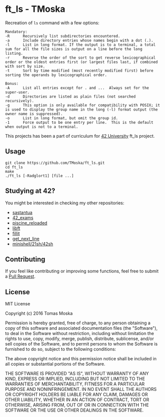 ft_ls - TMoska
===

Recreation of `ls` command with a few options:

```
Mandatory:
-R		Recursively list subdirectories encountered.
-a		Include directory entries whose names begin with a dot (.).
-l		List in long format. If the output is to a terminal, a total sum for all the file sizes is output on a line before the long listing.
-r		Reverse the order of the sort to get reverse lexicographical order or the oldest entries first (or largest files last, if combined with sort by size.
-t		Sort by time modified (most recently modified first) before sorting the operands by lexicographical order.

Bonus:
-A 		List all entries except for . and ...  Always set for the super-user.
-d		Directories are listed as plain files (not searched recursively).
-g		This option is only available for compatibility with POSIX; it is used to display the group name in the long (-l) format output (the owner name is suppressed).
-o		List in long format, but omit the group id.
-1		Force output to be one entry per line.  This is the default when output is not to a terminal.
```

This projects has been a part of curriculum for [42 University](https://www.42.us.org) ft_ls project.

Usage
---

```
git clone https://github.com/TMoska/ft_ls.git
cd ft_ls
make
./ft_ls [-Radglort1] [file ...]
```

Studying at 42?
---

You might be interested in checking my other repositories:
- [sastantua](https://github.com/TMoska/sastantua)
- [42_exams](https://github.com/TMoska/42_exams)
- [piscine_reloaded](https://github.com/TMoska/piscine_reloaded)
- [libft](https://www.github.com/TMoska/libft)
- [fillit](https://www.github.com/TMoska/fillit)
- [get_next_line](https://github.com/TMoska/get_next_line)
- [minishell/21sh/42sh](https://github.com/TMoska/minishell)


Contributing
---

If you feel like contributing or improving some functions, feel free to submit a [Pull Request](https://github.com/TMoska/ft_ls/pulls).

License
---

MIT License

Copyright (c) 2016 Tomas Moska

Permission is hereby granted, free of charge, to any person obtaining a copy
of this software and associated documentation files (the "Software"), to deal
in the Software without restriction, including without limitation the rights
to use, copy, modify, merge, publish, distribute, sublicense, and/or sell
copies of the Software, and to permit persons to whom the Software is
furnished to do so, subject to the following conditions:

The above copyright notice and this permission notice shall be included in all
copies or substantial portions of the Software.

THE SOFTWARE IS PROVIDED "AS IS", WITHOUT WARRANTY OF ANY KIND, EXPRESS OR
IMPLIED, INCLUDING BUT NOT LIMITED TO THE WARRANTIES OF MERCHANTABILITY,
FITNESS FOR A PARTICULAR PURPOSE AND NONINFRINGEMENT. IN NO EVENT SHALL THE
AUTHORS OR COPYRIGHT HOLDERS BE LIABLE FOR ANY CLAIM, DAMAGES OR OTHER
LIABILITY, WHETHER IN AN ACTION OF CONTRACT, TORT OR OTHERWISE, ARISING FROM,
OUT OF OR IN CONNECTION WITH THE SOFTWARE OR THE USE OR OTHER DEALINGS IN THE
SOFTWARE.
